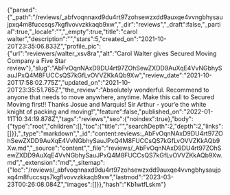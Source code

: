 {"parsed":{"_path":"/reviews/_abfvoqnnaxd9du4rt97zohsewzxdd9auxqe4vvngbhysaujpxq4m8fuccsqs7kgflvovvzkkaqb9xw","_dir":"reviews","_draft":false,"_partial":true,"_locale":"","_empty":true,"title":"carol walter","description":"","stars":5,"created_on":"2021-10-20T23:35:06.833Z","profile_pic":{"url":"reviewers/walter_xsv8ra","alt":"Carol Walter gives Secured Moving Company a Five Star review"},"slug":"AbFvOqnNAxD9DU4rt97ZOhSewZXDD9AuXqE4VvNGbhySauJPxQ4M8FUCCsQS7kGfLvOVVZKkAQb9Xw","review_date":"2021-10-20T17:58:02.775Z","updated_on":"2021-10-20T23:35:51.765Z","the_review":"Absolutely wonderful. Recommend to anyone that needs to move anywhere, anytime. Make this call to Secured Movimg first!! Thanks Josue and Marquis! Sir Arthur - your’e the white knight of packing and moving!","feature":false,"published_on":"2022-01-11T10:34:19.878Z","tags":"reviews","seo":{"noindex":true},"body":{"type":"root","children":[],"toc":{"title":"","searchDepth":2,"depth":2,"links":[]}},"_type":"markdown","_id":"content:reviews:_AbFvOqnNAxD9DU4rt97ZOhSewZXDD9AuXqE4VvNGbhySauJPxQ4M8FUCCsQS7kGfLvOVVZKkAQb9Xw.md","_source":"content","_file":"reviews/_AbFvOqnNAxD9DU4rt97ZOhSewZXDD9AuXqE4VvNGbhySauJPxQ4M8FUCCsQS7kGfLvOVVZKkAQb9Xw.md","_extension":"md","_sitemap":{"loc":"/reviews/_abfvoqnnaxd9du4rt97zohsewzxdd9auxqe4vvngbhysaujpxq4m8fuccsqs7kgflvovvzkkaqb9xw","lastmod":"2023-03-23T00:26:08.084Z","images":[]}},"hash":"Kb1wtfLskm"}